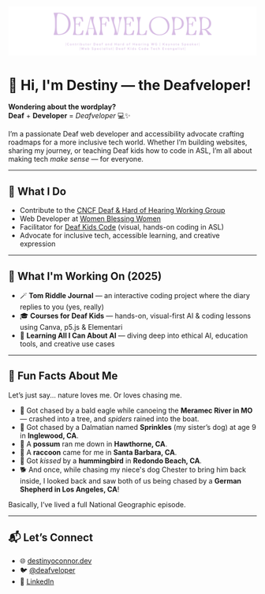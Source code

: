 ![Header that says Destiny O'Connor Co-chair for CNCF DHH WG | Keynote speaker | Web Specialist](https://github.com/Deafveloper/Deafveloper/blob/main/deafveloperbanner.png)
 
# 👋 Hi, I'm Destiny — the Deafveloper!

**Wondering about the wordplay?**  
**Deaf** + **Developer** = *Deafveloper* 💻✨

I’m a passionate Deaf web developer and accessibility advocate crafting roadmaps for a more inclusive tech world. Whether I’m building websites, sharing my journey, or teaching Deaf kids how to code in ASL, I’m all about making tech *make sense* — for everyone.

---

## 🌟 What I Do

- Contribute to the [CNCF Deaf & Hard of Hearing Working Group](https://www.cncf.io)  
- Web Developer at [Women Blessing Women](https://womenblessingwomen.org)  
- Facilitator for [Deaf Kids Code](https://deafkidscode.org) (visual, hands-on coding in ASL)  
- Advocate for inclusive tech, accessible learning, and creative expression

---

## 🔧 What I'm Working On (2025)

- 🪄 **Tom Riddle Journal** — an interactive coding project where the diary replies to you (yes, really)  
- 🎓 **Courses for Deaf Kids** — hands-on, visual-first AI & coding lessons using Canva, p5.js & Elementari  
- 🧠 **Learning All I Can About AI** — diving deep into ethical AI, education tools, and creative use cases

---

## 🐾 Fun Facts About Me

Let’s just say... nature loves me. Or loves chasing me.  

- 🦅 Got chased by a bald eagle while canoeing the **Meramec River in MO** — crashed into a tree, and *spiders* rained into the boat.  
- 🐶 Got chased by a Dalmatian named **Sprinkles** (my sister’s dog) at age 9 in **Inglewood, CA**.  
- 🐀 A **possum** ran me down in **Hawthorne, CA**.  
- 🦝 A **raccoon** came for me in **Santa Barbara, CA**.  
- 🌺 Got *kissed* by a **hummingbird** in **Redondo Beach, CA**.  
- 🐕 And once, while chasing my niece's dog Chester to bring him back inside, I looked back and saw both of us being chased by a **German Shepherd in Los Angeles, CA**!

Basically, I’ve lived a full National Geographic episode.

---

## 📬 Let’s Connect

- 🌐 [destinyoconnor.dev](https://destinyoconnor.dev)  
- 🐦 [@deafveloper](https://twitter.com/deafveloper)  
- 💼 [LinkedIn](https://www.linkedin.com/in/destiny-o-connor-28b2a5255/)



